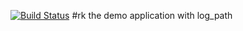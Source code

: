 [![Build Status](https://travis-ci.org/kit10000000/rk.svg?branch=master)](https://travis-ci.org/kit10000000/rk)
#rk
the demo application  with log_path
